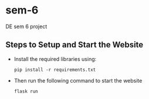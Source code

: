 # sem-6
DE sem 6 project

## Steps to Setup and Start the Website

- Install the required libraries using:
  ```
  pip install -r requirements.txt
  ```
- Then run the following command to start the website
  ```
  flask run
  ```
